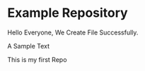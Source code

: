 # Example Repository
Hello Everyone, We Create File Successfully.

A Sample Text

This is my first Repo
